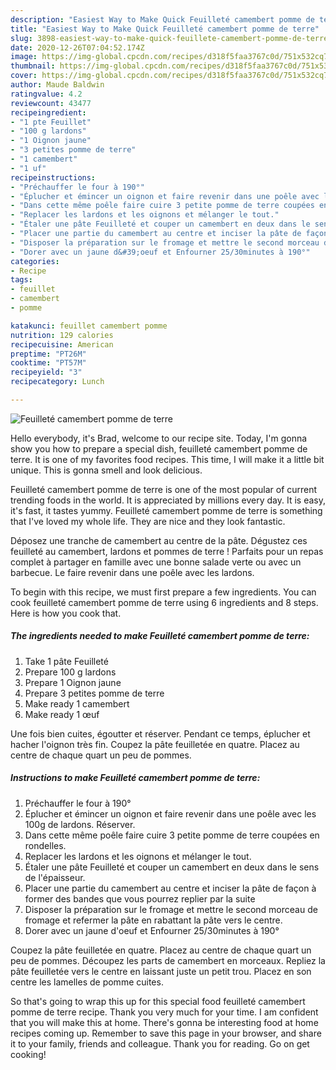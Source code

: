 ```yaml
---
description: "Easiest Way to Make Quick Feuilleté camembert pomme de terre"
title: "Easiest Way to Make Quick Feuilleté camembert pomme de terre"
slug: 3898-easiest-way-to-make-quick-feuillete-camembert-pomme-de-terre
date: 2020-12-26T07:04:52.174Z
image: https://img-global.cpcdn.com/recipes/d318f5faa3767c0d/751x532cq70/feuillete-camembert-pomme-de-terre-photo-principale-de-la-recette.jpg
thumbnail: https://img-global.cpcdn.com/recipes/d318f5faa3767c0d/751x532cq70/feuillete-camembert-pomme-de-terre-photo-principale-de-la-recette.jpg
cover: https://img-global.cpcdn.com/recipes/d318f5faa3767c0d/751x532cq70/feuillete-camembert-pomme-de-terre-photo-principale-de-la-recette.jpg
author: Maude Baldwin
ratingvalue: 4.2
reviewcount: 43477
recipeingredient:
- "1 pte Feuillet"
- "100 g lardons"
- "1 Oignon jaune"
- "3 petites pomme de terre"
- "1 camembert"
- "1 uf"
recipeinstructions:
- "Préchauffer le four à 190°"
- "Éplucher et émincer un oignon et faire revenir dans une poêle avec les 100g de lardons. Réserver."
- "Dans cette même poêle faire cuire 3 petite pomme de terre coupées en rondelles."
- "Replacer les lardons et les oignons et mélanger le tout."
- "Étaler une pâte Feuilleté et couper un camembert en deux dans le sens de l&#39;épaisseur."
- "Placer une partie du camembert au centre et inciser la pâte de façon à former des bandes que vous pourrez replier par la suite"
- "Disposer la préparation sur le fromage et mettre le second morceau de fromage et refermer la pâte en rabattant la pâte vers le centre."
- "Dorer avec un jaune d&#39;oeuf et Enfourner 25/30minutes à 190°"
categories:
- Recipe
tags:
- feuillet
- camembert
- pomme

katakunci: feuillet camembert pomme 
nutrition: 129 calories
recipecuisine: American
preptime: "PT26M"
cooktime: "PT57M"
recipeyield: "3"
recipecategory: Lunch

---
```



![Feuilleté camembert pomme de terre](https://img-global.cpcdn.com/recipes/d318f5faa3767c0d/751x532cq70/feuillete-camembert-pomme-de-terre-photo-principale-de-la-recette.jpg)

Hello everybody, it's Brad, welcome to our recipe site. Today, I'm gonna show you how to prepare a special dish, feuilleté camembert pomme de terre. It is one of my favorites food recipes. This time, I will make it a little bit unique. This is gonna smell and look delicious.

Feuilleté camembert pomme de terre is one of the most popular of current trending foods in the world. It is appreciated by millions every day. It is easy, it's fast, it tastes yummy. Feuilleté camembert pomme de terre is something that I've loved my whole life. They are nice and they look fantastic.

Déposez une tranche de camembert au centre de la pâte. Dégustez ces feuilleté au camembert, lardons et pommes de terre ! Parfaits pour un repas complet à partager en famille avec une bonne salade verte ou avec un barbecue. Le faire revenir dans une poêle avec les lardons.


To begin with this recipe, we must first prepare a few ingredients. You can cook feuilleté camembert pomme de terre using 6 ingredients and 8 steps. Here is how you cook that.

<!--inarticleads1-->

##### The ingredients needed to make Feuilleté camembert pomme de terre:

1. Take 1 pâte Feuilleté
1. Prepare 100 g lardons
1. Prepare 1 Oignon jaune
1. Prepare 3 petites pomme de terre
1. Make ready 1 camembert
1. Make ready 1 œuf


Une fois bien cuites, égoutter et réserver. Pendant ce temps, éplucher et hacher l&#39;oignon très fin. Coupez la pâte feuilletée en quatre. Placez au centre de chaque quart un peu de pommes. 

<!--inarticleads2-->

##### Instructions to make Feuilleté camembert pomme de terre:

1. Préchauffer le four à 190°
1. Éplucher et émincer un oignon et faire revenir dans une poêle avec les 100g de lardons. Réserver.
1. Dans cette même poêle faire cuire 3 petite pomme de terre coupées en rondelles.
1. Replacer les lardons et les oignons et mélanger le tout.
1. Étaler une pâte Feuilleté et couper un camembert en deux dans le sens de l&#39;épaisseur.
1. Placer une partie du camembert au centre et inciser la pâte de façon à former des bandes que vous pourrez replier par la suite
1. Disposer la préparation sur le fromage et mettre le second morceau de fromage et refermer la pâte en rabattant la pâte vers le centre.
1. Dorer avec un jaune d&#39;oeuf et Enfourner 25/30minutes à 190°


Coupez la pâte feuilletée en quatre. Placez au centre de chaque quart un peu de pommes. Découpez les parts de camembert en morceaux. Repliez la pâte feuilletée vers le centre en laissant juste un petit trou. Placez en son centre les lamelles de pomme cuites. 

So that's going to wrap this up for this special food feuilleté camembert pomme de terre recipe. Thank you very much for your time. I am confident that you will make this at home. There's gonna be interesting food at home recipes coming up. Remember to save this page in your browser, and share it to your family, friends and colleague. Thank you for reading. Go on get cooking!
